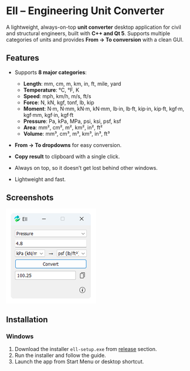 # Ell – Engineering Unit Converter

A lightweight, always-on-top **unit converter** desktop application for civil and structural engineers, built with **C++ and Qt 5**. Supports multiple categories of units and provides **From → To conversion** with a clean GUI.


## Features

- Supports **8 major categories**:
  - **Length**: mm, cm, m, km, in, ft, mile, yard  
  - **Temperature**: °C, °F, K  
  - **Speed**: mph, km/h, m/s, ft/s  
  - **Force**: N, kN, kgf, tonf, lb, kip  
  - **Moment**: N·m, N·mm, kN·m, kN·mm, lb·in, lb·ft, kip·in, kip·ft, kgf·m, kgf·mm, kgf·in, kgf·ft  
  - **Pressure**: Pa, kPa, MPa, psi, ksi, psf, ksf  
  - **Area**: mm², cm², m², km², in², ft²  
  - **Volume**: mm³, cm³, m³, km³, in³, ft³  

- **From → To dropdowns** for easy conversion.
- **Copy result** to clipboard with a single click.
- Always on top, so it doesn’t get lost behind other windows.
- Lightweight and fast.


## Screenshots

![App Screenshot](./assets/screenshot.png)


## Installation

### Windows

1. Download the installer `ell-setup.exe` from [release](https://github.com/shuvroce/unit-converter/releases) section.
2. Run the installer and follow the guide.  
3. Launch the app from Start Menu or desktop shortcut.  

